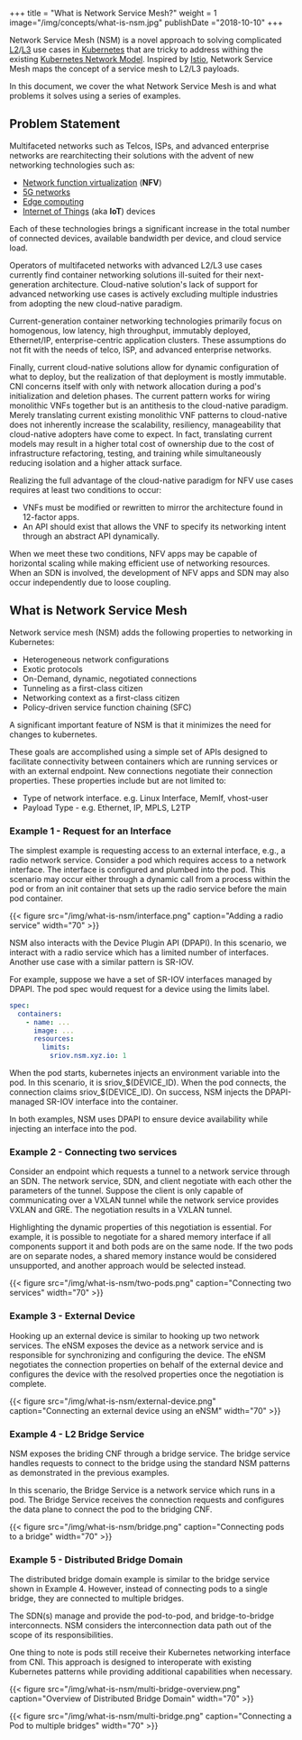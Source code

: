 +++
title = "What is Network Service Mesh?"
weight = 1
image="/img/concepts/what-is-nsm.jpg"
publishDate ="2018-10-10"
+++


Network Service Mesh (NSM) is a novel approach to solving complicated [L2](https://en.wikipedia.org/wiki/Data_link_layer)/[L3](https://en.wikipedia.org/wiki/Network_layer) use cases in [Kubernetes](https://kubernetes.io) that are tricky to address withing the existing [Kubernetes Network Model](https://caylent.com/kubernetes-networking-model/). Inspired by [Istio](https://istio.io), Network Service Mesh maps the concept of a service mesh to L2/L3 payloads.

In this document, we cover the what Network Service Mesh is and what problems it solves using a series of examples.

## Problem Statement

Multifaceted networks such as Telcos, ISPs, and advanced enterprise networks are rearchitecting their solutions with the advent of new networking technologies such as:

* [Network function virtualization](https://en.wikipedia.org/wiki/Network_function_virtualization) (**NFV**)
* [5G networks](https://en.wikipedia.org/wiki/5G)
* [Edge computing](https://www.networkworld.com/article/3224893/what-is-edge-computing-and-how-it-s-changing-the-network.html)
* [Internet of Things](https://www.sap.com/trends/internet-of-things.html) (aka **IoT**) devices

Each of these technologies brings a significant increase in the total number of connected devices, available bandwidth per device, and cloud service load.

Operators of multifaceted networks with advanced L2/L3 use cases currently find container networking solutions ill-suited for their next-generation architecture. Cloud-native solution's lack of support for advanced networking use cases is actively excluding multiple industries from adopting the new cloud-native paradigm.

Current-generation container networking technologies primarily focus on homogenous, low latency, high throughput, immutably deployed, Ethernet/IP, enterprise-centric application clusters. These assumptions do not fit with the needs of telco, ISP, and advanced enterprise networks.

Finally, current cloud-native solutions allow for dynamic configuration of what to deploy, but the realization of that deployment is mostly immutable. CNI concerns itself with only with network allocation during a pod's initialization and deletion phases. The current pattern works for wiring monolithic VNFs together but is an antithesis to the cloud-native paradigm. Merely translating current existing monolithic VNF patterns to cloud-native does not inherently increase the scalability, resiliency, manageability that cloud-native adopters have come to expect. In fact, translating current models may result in a higher total cost of ownership due to the cost of infrastructure refactoring, testing, and training while simultaneously reducing isolation and a higher attack surface.

Realizing the full advantage of the cloud-native paradigm for NFV use cases requires at least two conditions to occur:

* VNFs must be modified or rewritten to mirror the architecture found in 12-factor apps.
* An API should exist that allows the VNF to specify its networking intent through an abstract API dynamically.

When we meet these two conditions, NFV apps may be capable of horizontal scaling while making efficient use of networking resources. When an SDN is involved, the development of NFV apps and SDN may also occur independently due to loose coupling.

## What is Network Service Mesh

Network service mesh (NSM) adds the following properties to networking in Kubernetes:

* Heterogeneous network configurations
* Exotic protocols
* On-Demand, dynamic, negotiated connections
* Tunneling as a first-class citizen
* Networking context as a first-class citizen
* Policy-driven service function chaining (SFC)

A significant important feature of NSM is that it minimizes the need for changes to kubernetes.

These goals are accomplished using a simple set of APIs designed to facilitate connectivity between containers which are running services or with an external endpoint. New connections negotiate their connection properties. These properties include but are not limited to:

* Type of network interface. e.g. Linux Interface, MemIf, vhost-user
* Payload Type - e.g. Ethernet, IP, MPLS, L2TP

### Example 1 - Request for an Interface

The simplest example is requesting access to an external interface, e.g., a radio network service. Consider a pod which requires access to a network interface. The interface is configured and plumbed into the pod. This scenario may occur either through a dynamic call from a process within the pod or from an init container that sets up the radio service before the main pod container.

{{< figure src="/img/what-is-nsm/interface.png" caption="Adding a radio service" width="70" >}}

NSM also interacts with the Device Plugin API (DPAPI). In this scenario, we interact with a radio service which has a limited number of interfaces. Another use case with a similar pattern is SR-IOV.

For example, suppose we have a set of SR-IOV interfaces managed by DPAPI. The pod spec would request for a device using the limits label. 

```yaml
spec:
  containers:
    - name: ...
      image: ...
      resources:
        limits:
          sriov.nsm.xyz.io: 1
```

When the pod starts, kubernetes injects an environment variable into the pod. In this scenario, it is sriov_$(DEVICE_ID). When the pod connects, the connection claims sriov_$(DEVICE_ID). On success, NSM injects the DPAPI-managed SR-IOV interface into the container.

In both examples, NSM uses DPAPI to ensure device availability while injecting an interface into the pod.
 
### Example 2 - Connecting two services

Consider an endpoint which requests a tunnel to a network service through an SDN. The network service, SDN, and client negotiate with each other the parameters of the tunnel. Suppose the client is only capable of communicating over a VXLAN tunnel while the network service provides VXLAN and GRE. The negotiation results in a VXLAN tunnel.

Highlighting the dynamic properties of this negotiation is essential. For example, it is possible to negotiate for a shared memory interface if all components support it and both pods are on the same node. If the two pods are on separate nodes, a shared memory instance would be considered unsupported, and another approach would be selected instead.

{{< figure src="/img/what-is-nsm/two-pods.png" caption="Connecting two services" width="70" >}}

### Example 3 - External Device

Hooking up an external device is similar to hooking up two network services. The eNSM exposes the device as a network service and is responsible for synchronizing and configuring the device. The eNSM negotiates the connection properties on behalf of the external device and configures the device with the resolved properties once the negotiation is complete. 

{{< figure src="/img/what-is-nsm/external-device.png" caption="Connecting an external device using an eNSM" width="70" >}}

### Example 4 - L2 Bridge Service

NSM exposes the briding CNF through a bridge service. The bridge service handles requests to connect to the bridge using the standard NSM patterns as demonstrated in the previous examples.

In this scenario, the Bridge Service is a network service which runs in a pod. The Bridge Service receives the connection requests and configures the data plane to connect the pod to the bridging CNF. 

{{< figure src="/img/what-is-nsm/bridge.png" caption="Connecting pods to a bridge" width="70" >}}

### Example 5 - Distributed Bridge Domain

The distributed bridge domain example is similar to the bridge service shown in Example 4. However, instead of connecting pods to a single bridge, they are connected to multiple bridges.

The SDN(s) manage and provide the pod-to-pod, and bridge-to-bridge interconnects. NSM considers the interconnection data path out of the scope of its responsibilities. 

One thing to note is pods still receive their Kubernetes networking interface from CNI. This approach is designed to interoperate with existing Kubernetes patterns while providing additional capabilities when necessary.

{{< figure src="/img/what-is-nsm/multi-bridge-overview.png" caption="Overview of Distributed Bridge Domain" width="70" >}}

{{< figure src="/img/what-is-nsm/multi-bridge.png" caption="Connecting a Pod to multiple bridges" width="70" >}}
